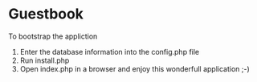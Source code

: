 # Guestbook
To bootstrap the appliction
1) Enter the database information into the config.php file
2) Run install.php
3) Open index.php in a browser and enjoy this wonderfull application ;-)
